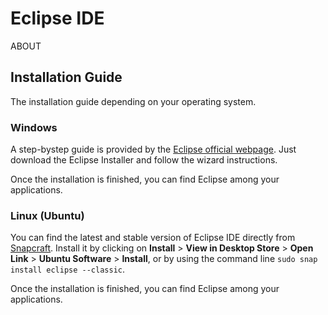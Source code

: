 
# Eclipse IDE

ABOUT

## Installation Guide

The installation guide depending on your operating system.

### Windows

A step-bystep guide is provided by the [Eclipse official webpage](https://www.eclipse.org/downloads/packages/installer "Install Eclipse on Windows"). Just download the Eclipse Installer and follow the wizard instructions.<br>

Once the installation is finished, you can find Eclipse among your applications.

### Linux (Ubuntu)

You can find the latest and stable version of Eclipse IDE directly from [Snapcraft](https://snapcraft.io/eclipse "Install Eclipse on Linux"). Install it by clicking on **Install** > **View in Desktop Store** > **Open Link** > **Ubuntu Software** > **Install**, or by using the command line `sudo snap install eclipse --classic`.<br>

Once the installation is finished, you can find Eclipse among your applications.
